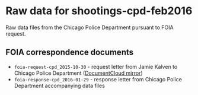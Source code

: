 # Raw data for shootings-cpd-feb2016

Raw data files from the Chicago Police Department pursuant to FOIA request. 

## FOIA correspondence documents

* `foia-request-cpd_2015-10-30` - request letter from Jamie Kalven to Chicago Police Department ([DocumentCloud mirror](https://www.documentcloud.org/documents/2995716-FOIAU-FileCPD.html))
* `foia-response-cpd_2016-01-29` - response letter from Chicago Police Department accompanying data files